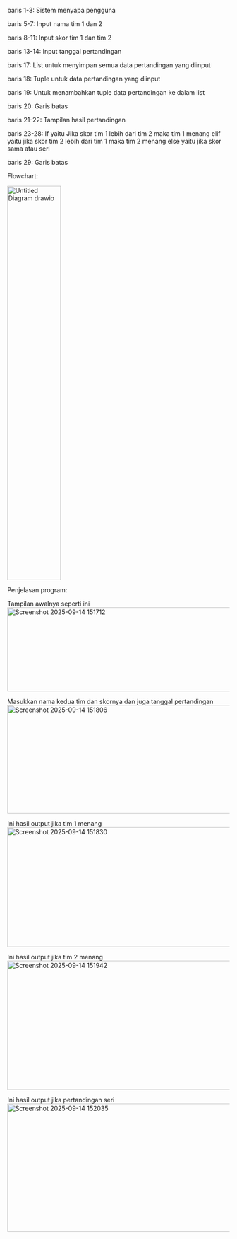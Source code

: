 baris 1-3: Sistem menyapa pengguna

baris 5-7: Input nama tim 1 dan 2

baris 8-11: Input skor tim 1 dan tim 2

baris 13-14: Input tanggal pertandingan

baris 17: List untuk menyimpan semua data pertandingan yang diinput

baris 18: Tuple untuk data pertandingan yang diinput

baris 19: Untuk menambahkan tuple data pertandingan ke dalam list 

baris 20: Garis batas

baris 21-22: Tampilan hasil pertandingan

baris 23-28: If yaitu Jika skor tim 1 lebih dari tim 2 maka tim 1 menang
             elif yaitu jika skor tim 2 lebih dari tim 1 maka tim 2 menang
             else yaitu jika skor sama atau seri
             
baris 29: Garis batas



Flowchart:


<img width="121" height="891" alt="Untitled Diagram drawio" src="https://github.com/user-attachments/assets/e3f8eab6-1643-42be-afd7-7b917112f1cf" />


Penjelasan program:


Tampilan awalnya seperti ini
<img width="853" height="190" alt="Screenshot 2025-09-14 151712" src="https://github.com/user-attachments/assets/e74990b6-819b-46dd-a8ce-5158d1bcdbb6" />

Masukkan nama kedua tim dan skornya dan juga tanggal pertandingan
<img width="812" height="245" alt="Screenshot 2025-09-14 151806" src="https://github.com/user-attachments/assets/e77016ca-52d2-4537-b681-ba29d4bb39b4" />

Ini hasil output jika tim 1 menang
<img width="802" height="271" alt="Screenshot 2025-09-14 151830" src="https://github.com/user-attachments/assets/ed5b2fe7-88f6-4a79-a4fa-788ec22b5491" />

Ini hasil output jika tim 2 menang
<img width="810" height="292" alt="Screenshot 2025-09-14 151942" src="https://github.com/user-attachments/assets/9614dd16-502e-4cf8-8e4d-3f110efdb247" />

Ini hasil output jika pertandingan seri
<img width="794" height="290" alt="Screenshot 2025-09-14 152035" src="https://github.com/user-attachments/assets/d01fb420-82a5-4295-bb95-aada44258d04" />
